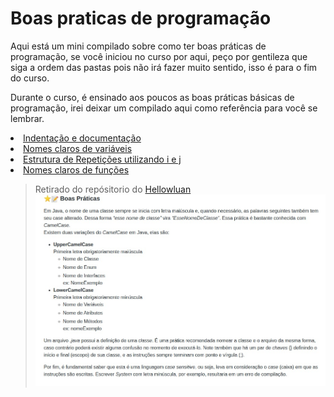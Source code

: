 <h1> Boas praticas de programação </h1>
Aqui está um mini compilado sobre como ter boas práticas de programação, se você iniciou no curso por aqui, peço por gentileza que siga a ordem das pastas pois não irá fazer muito sentido, isso é para o fim do curso.

Durante o curso, é ensinado aos poucos as boas práticas básicas de programação, irei deixar um compilado aqui como referência para você se lembrar.

<li> <a href="#"> Indentação e documentação </a> </li>
<li> <a href="#"> Nomes claros de variáveis </a> </li>
<li><a href="#"> Estrutura de Repetições utilizando i e j</li>
<li> <a href="#"> Nomes claros de funções </a> </li>

>Retirado do repósitorio do <a href="https://github.com/hellowluan/java-basico" target="_blank"> Hellowluan
<img src="../img/boasPraticas.jpeg"> </a>

